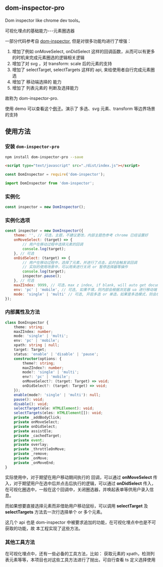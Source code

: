 dom-inspector-pro
--------------------------------

Dom inspector like chrome dev tools。

可视化埋点的基础能力---元素圈选器

一部分代码参考自 [dom-inspector](https://github.com/luoye-fe/dom-inspector#readme), 但是对很多功能均进行了增强：

1. 增加了例如 onMoveSelect, onDidSelect 这样的回调函数，从而可以有更多的时机来完成元素圈选的逻辑相关逻辑
2. 增加了对 svg ，对 transform: scale 后的元素的支持
3. 增加了 selectTarget, selectTargets 这样的 api, 来给使用者自行完成元素圈选
4. 增加了 移动端选择的 能力
5. 增加了 列表元素的 判断及选择能力

故称为 dom-inspector-pro.

使用 demo 可以查看这个[例子](https://blog.maxiaobo.com.cn/dom-inspector-pro/demo/index.html)。演示了 多选、svg 元素、transform 等边界场景的支持

## 使用方法

### 安装 `dom-inspector-pro`

```bash
npm install dom-inspector-pro --save
```

```html
<script type="text/javascript" src="./dist/index.js"></script>
```

```js
const DomInspector = require('dom-inspector');
```

```js
import DomInspector from 'dom-inspector';
```

### 实例化

```js
const inspector = new DomInspector();
```

### 实例化选项

```js
const inspector = new DomInspector({
    theme: '', // 可选，主题，不建议更改，内部主题色参考 chrome 已经设置好
    onMoveSelect: (target) => {
        // 用户在移动过程中选择元素的回调
        console.log(target);
    }, // 可选
    onDidSelect: (target) => {
        // 用户在移动过程中，选择了元素，并进行了点击，此时会触发该回调
        // 实际的使用场景中，可以用来进行关闭 or 暂停选择器等操作
        console.log(target);
        inspector.pause();
    }, // 可选
    maxZIndex: 9999, // 可选，max z index, if blank, will auto get document.all max z index
    env: 'pc' | 'mobile', // 可选, 如果不填，则内部会根据浏览器 ua 进行移动端 or pc 端的判断
    mode: 'single' | 'multi' // 可选, 开启多选 or 单选，如果是多选模式，则会在选中元素时，检测该元素是否处于列表中，如果是，则会全选多个元素
});
```

### 内部属性及方法

```ts
class DomInspector {
    theme: string;
    maxZIndex: number;
    mode: 'single' | 'multi';
    env: 'pc' | 'mobile';
    xpath: string | null;
    target: Target;
    status: 'enable' | 'disable' | 'pause';
    constructor(options: {
        theme?: string;
        maxZIndex?: number;
        mode?: 'single' | 'multi';
        env?: 'pc' | 'mobile';
        onMoveSelect?: (target: Target) => void;
        onDidSelect?: (target: Target) => void;
    });
    enable(mode?: 'single' | 'multi'): null;
    pause(): void;
    disable(): void;
    selectTarget(ele: HTMLElement): void;
    selectTargets(eles: HTMLElement[]): void;
    private _addBodyClick;
    private onMoveSelect;
    private onDidSelect;
    private assistEle;
    private _cachedTarget;
    private event;
    private overlay;
    private _throttleOnMove;
    private _remove;
    private _onMove;
    private _onMoveEnd;
}
```

实际使用中，对于期望在用户移动期间执行的 回调，可以通过 **onMoveSelect** 传入，对于期望用户在选中后并点击后执行的逻辑，可以通过 **onDidSelect** 传入，在可视化圈选中，一般在这个回调中，关闭圈选器，并唤起表单等供用户录入信息。

而如果想要直接选择元素而非借助用户移动鼠标，可以调用 **selectTarget** 及 **selectTargets** 方法去一次行选择单个 or 多个元素。

这几个 api 也是 dom-inspector 中被要求追加的功能，在可视化埋点中也是不可获取的功能，故 本工程实现了这些方法。

### 其他工具方法

在可视化埋点中，还有一些必备的工具方法，比如： 获取元素的 xpath，检测列表元素等等，本项目也对这些工具方法进行了抛出，可自行查看 ts 定义选择使用
